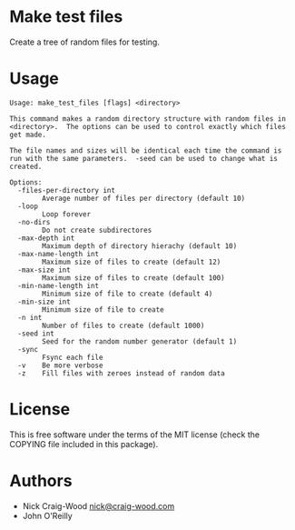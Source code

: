 Make test files
===============

Create a tree of random files for testing.

Usage
=====

```
Usage: make_test_files [flags] <directory>

This command makes a random directory structure with random files in
<directory>.  The options can be used to control exactly which files
get made.

The file names and sizes will be identical each time the command is
run with the same parameters.  -seed can be used to change what is
created.

Options:
  -files-per-directory int
    	Average number of files per directory (default 10)
  -loop
    	Loop forever
  -no-dirs
        Do not create subdirectores
  -max-depth int
    	Maximum depth of directory hierachy (default 10)
  -max-name-length int
    	Maximum size of files to create (default 12)
  -max-size int
    	Maximum size of files to create (default 100)
  -min-name-length int
    	Minimum size of file to create (default 4)
  -min-size int
    	Minimum size of file to create
  -n int
    	Number of files to create (default 1000)
  -seed int
    	Seed for the random number generator (default 1)
  -sync
    	Fsync each file
  -v	Be more verbose
  -z	Fill files with zeroes instead of random data
```

License
=======

This is free software under the terms of the MIT license (check the
COPYING file included in this package).

Authors
=======

- Nick Craig-Wood <nick@craig-wood.com>
- John O'Reilly
